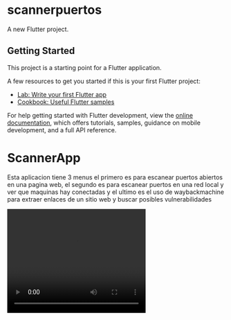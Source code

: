 # scannerpuertos

A new Flutter project.

## Getting Started

This project is a starting point for a Flutter application.

A few resources to get you started if this is your first Flutter project:

- [Lab: Write your first Flutter app](https://docs.flutter.dev/get-started/codelab)
- [Cookbook: Useful Flutter samples](https://docs.flutter.dev/cookbook)

For help getting started with Flutter development, view the
[online documentation](https://docs.flutter.dev/), which offers tutorials,
samples, guidance on mobile development, and a full API reference.
# ScannerApp


Esta aplicacion tiene 3 menus el primero es para escanear puertos abiertos en una pagina web, el segundo es para escanear puertos en una red local y ver que maquinas hay conectadas y el ultimo es el uso de waybackmachine para extraer enlaces de un sitio web y buscar posibles vulnerabilidades



<video width="320" height="240" controls>
  <source src="uScanner.mp4" type="video/mp4">
  Your browser does not support the video tag.
</video>
